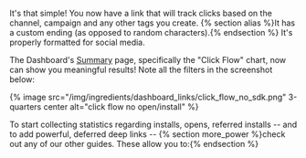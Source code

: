 
It's that simple! You now have a link that will track clicks based on the channel, campaign and any other tags you create. {% section alias %}It has a custom ending (as opposed to random characters).{% endsection %} It's properly formatted for social media.

The Dashboard's [Summary](https://dashboard.branch.io/#) page, specifically the "Click Flow" chart, now can show you meaningful results! Note all the filters in the screenshot below:

{% image src="/img/ingredients/dashboard_links/click_flow_no_sdk.png" 3-quarters center alt="click flow no open/install" %}

To start collecting statistics regarding installs, opens, referred installs -- and to add powerful, deferred deep links -- {% section more_power %}check out any of our other guides. These allow you to:{% endsection %}
